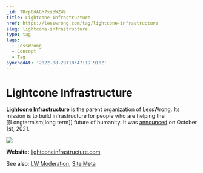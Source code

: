 ```yaml
---
_id: TDcpBdA8h7xsoWZWe
title: Lightcone Infrastructure
href: https://lesswrong.com/tag/lightcone-infrastructure
slug: lightcone-infrastructure
type: tag
tags:
  - LessWrong
  - Concept
  - Tag
synchedAt: '2022-08-29T10:47:19.910Z'
---
```


# Lightcone Infrastructure

[**Lightcone Infrastructure**](https://www.lightconeinfrastructure.com/) is the parent organization of LessWrong. Its mission is to build infrastructure for people who are helping the [[Longtermism|long term]] future of humanity. It was [announced](https://www.lesswrong.com/posts/eR7Su77N2nK3e5YRZ/) on October 1st, 2021.

![](https://39669.cdn.cke-cs.com/rQvD3VnunXZu34m86e5f/images/19f81bb3a671af655ea5d7ac08f1916c211ec158b55f78c7.png)

**Website:** [lightconeinfrastructure.com](https://www.lightconeinfrastructure.com/)

See also: [LW Moderation](lw-moderation), [Site Meta](site-meta)
